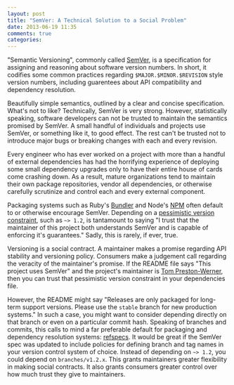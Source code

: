 ```yaml
---
layout: post
title: "SemVer: A Technical Solution to a Social Problem"
date: 2013-06-19 11:35
comments: true
categories: 
---
```


"Semantic Versioning", commonly called [SemVer][1], is a specification for
assigning and reasoning about software version numbers. In short, it codifies
some common practices regarding `$MAJOR.$MINOR.$REVISION` style version
numbers, including guarentees about API compatibility and dependency
resolution.

Beautifully simple semantics, outlined by a clear and concise specification.
What's not to like? Technically, SemVer is very strong. However, statistically
speaking, software developers can not be trusted to maintain the semantics
promised by SemVer. A small handful of individuals and projects use SemVer, or
something like it, to good effect. The rest can't be trusted not to introduce
major bugs or breaking changes with each and every revision.

Every engineer who has ever worked on a project with more than a handful of
external dependencies has had the horrifying experience of deploying some small
dependency upgrades only to have their entire house of cards come crashing
down. As a result, mature organizations tend to maintain their own package
repositories, vendor all dependencies, or otherwise carefully scrutinize and
control each and every external component.

Packaging systems such as Ruby's [Bundler][2] and Node's [NPM][3] often default
to or otherwise encourage SemVer. Depending on a
[pessimistic version constraint][4], such as `~> 1.2`, is tantamount to saying
"I trust that the maintainer of this project both understands SemVer and is
capable of enforcing it's guarantees." Sadly, this is rarely, if ever, true.

Versioning is a social contract. A maintainer makes a promise regarding API
stability and versioning policy. Consumers make a judgement call regarding the
veracity of the maintainer's promise. If the README file says "This project uses
SemVer" and the project's maintainer is [Tom Preston-Werner][5], then you can
trust that pessimistic version constraint in your dependencies file.

However, the README might say "Releases are only packaged for long-term support
versions.  Please use the `stable` branch for new production systems." In such
a case, you might want to consider depending directly on that branch or even on
a particular commit hash. Speaking of branches and commits, this calls to mind
a far preferable default for packaging and dependency resolution systems:
[refspecs][6]. It would be great if the SemVer spec was updated to include
policies for defining branch and tag names in your version control system of
choice. Instead of depending on `~> 1.2`, you could depend on
`branches/v1.2.x`. This grants maintainers greater flexibility in making social
contracts.  It also grants consumers greater control over how much trust they
give to maintainers.

[1]: http://semver.org/
[2]: http://gembundler.com/
[3]: https://npmjs.org/
[4]: http://docs.rubygems.org/read/chapter/16#page74
[5]: http://tom.preston-werner.com/
[6]: https://www.kernel.org/pub/software/scm/git/docs/gitrevisions.html
